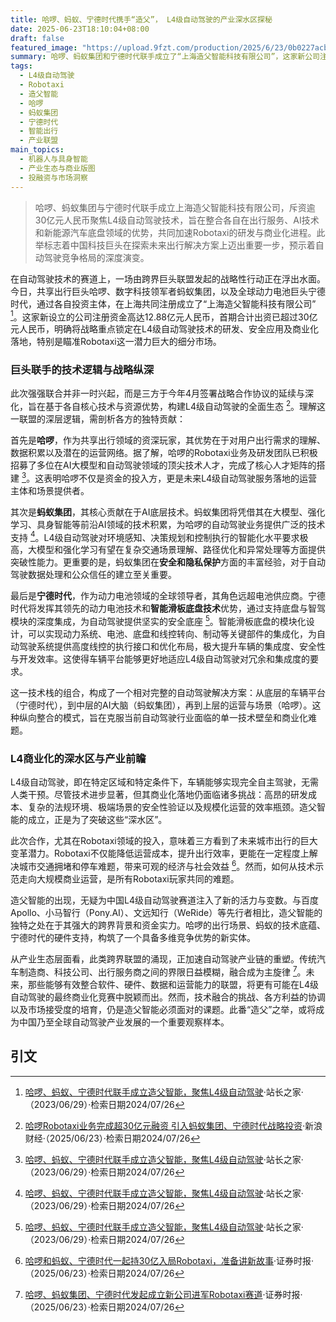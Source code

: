 ```yaml
---
title: 哈啰、蚂蚁、宁德时代携手“造父”， L4级自动驾驶的产业深水区探秘
date: 2025-06-23T18:10:04+08:00
draft: false
featured_image: "https://upload.9fzt.com/production/2025/6/23/0b0227acb6be4e568251b846ab9c7e76.png"
summary: 哈啰、蚂蚁集团和宁德时代联手成立了“上海造父智能科技有限公司”，这家新公司注册资金12.88亿元，并将获得逾30亿元的首期投资，专注于L4级自动驾驶技术的研发和Robotaxi的商业化落地。这一跨界联盟整合了三方在出行运营、AI技术和智能电动底盘方面的核心优势，旨在构建完整的自动驾驶技术栈并加速其商业化进程，预示着中国自动驾驶产业竞争格局的进一步深化。
tags: 
  - L4级自动驾驶
  - Robotaxi
  - 造父智能
  - 哈啰
  - 蚂蚁集团
  - 宁德时代
  - 智能出行
  - 产业联盟
main_topics: 
  - 机器人与具身智能
  - 产业生态与商业版图
  - 投融资与市场洞察
---
```


> 哈啰、蚂蚁集团与宁德时代联手成立上海造父智能科技有限公司，斥资逾30亿元人民币聚焦L4级自动驾驶技术，旨在整合各自在出行服务、AI技术和新能源汽车底盘领域的优势，共同加速Robotaxi的研发与商业化进程。此举标志着中国科技巨头在探索未来出行解决方案上迈出重要一步，预示着自动驾驶竞争格局的深度演变。

在自动驾驶技术的赛道上，一场由跨界巨头联盟发起的战略性行动正在浮出水面。今日，共享出行巨头哈啰、数字科技领军者蚂蚁集团，以及全球动力电池巨头宁德时代，通过各自投资主体，在上海共同注册成立了“上海造父智能科技有限公司” [^1]。这家新设立的公司注册资金高达12.88亿元人民币，首期合计出资已超过30亿元人民币，明确将战略重点锁定在L4级自动驾驶技术的研发、安全应用及商业化落地，特别是瞄准Robotaxi这一潜力巨大的细分市场。

### 巨头联手的技术逻辑与战略纵深

此次强强联合并非一时兴起，而是三方于今年4月签署战略合作协议的延续与深化，旨在基于各自核心技术与资源优势，构建L4级自动驾驶的全面生态 [^5]。理解这一联盟的深层逻辑，需剖析各方的独特贡献：

首先是**哈啰**，作为共享出行领域的资深玩家，其优势在于对用户出行需求的理解、数据积累以及潜在的运营网络。据了解，哈啰的Robotaxi业务及研发团队已积极招募了多位在AI大模型和自动驾驶领域的顶尖技术人才，完成了核心人才矩阵的搭建 [^1]。这表明哈啰不仅是资金的投入方，更是未来L4级自动驾驶服务落地的运营主体和场景提供者。

其次是**蚂蚁集团**，其核心贡献在于AI底层技术。蚂蚁集团将凭借其在大模型、强化学习、具身智能等前沿AI领域的技术积累，为哈啰的自动驾驶业务提供广泛的技术支持 [^1]。L4级自动驾驶对环境感知、决策规划和控制执行的智能化水平要求极高，大模型和强化学习有望在复杂交通场景理解、路径优化和异常处理等方面提供突破性能力。更重要的是，蚂蚁集团在**安全和隐私保护**方面的丰富经验，对于自动驾驶数据处理和公众信任的建立至关重要。

最后是**宁德时代**，作为动力电池领域的全球领导者，其角色远超电池供应商。宁德时代将发挥其领先的动力电池技术和**智能滑板底盘技术**优势，通过支持底盘与智驾模块的深度集成，为自动驾驶提供坚实的安全底座 [^1]。智能滑板底盘的模块化设计，可以实现动力系统、电池、底盘和线控转向、制动等关键部件的集成化，为自动驾驶系统提供高度线控的执行接口和优化布局，极大提升车辆的集成度、安全性与开发效率。这使得车辆平台能够更好地适应L4级自动驾驶对冗余和集成度的要求。

这一技术栈的组合，构成了一个相对完整的自动驾驶解决方案：从底层的车辆平台（宁德时代），到中层的AI大脑（蚂蚁集团），再到上层的运营与场景（哈啰）。这种纵向整合的模式，旨在克服当前自动驾驶行业面临的单一技术壁垒和商业化难题。

### L4商业化的深水区与产业前瞻

L4级自动驾驶，即在特定区域和特定条件下，车辆能够实现完全自主驾驶，无需人类干预。尽管技术进步显著，但其商业化落地仍面临诸多挑战：高昂的研发成本、复杂的法规环境、极端场景的安全性验证以及规模化运营的效率瓶颈。造父智能的成立，正是为了突破这些“深水区”。

此次合作，尤其在Robotaxi领域的投入，意味着三方看到了未来城市出行的巨大变革潜力。Robotaxi不仅能降低运营成本，提升出行效率，更能在一定程度上解决城市交通拥堵和停车难题，带来可观的经济与社会效益 [^2]。然而，如何从技术示范走向大规模商业运营，是所有Robotaxi玩家共同的难题。

造父智能的出现，无疑为中国L4级自动驾驶赛道注入了新的活力与变数。与百度Apollo、小马智行（Pony.AI）、文远知行（WeRide）等先行者相比，造父智能的独特之处在于其强大的跨界背景和资金实力。哈啰的出行场景、蚂蚁的技术底蕴、宁德时代的硬件支持，构筑了一个具备多维竞争优势的新实体。

从产业生态层面看，此类跨界联盟的涌现，正加速自动驾驶产业链的重塑。传统汽车制造商、科技公司、出行服务商之间的界限日益模糊，融合成为主旋律 [^4]。未来，那些能够有效整合软件、硬件、数据和运营能力的联盟，将更有可能在L4级自动驾驶的最终商业化竞赛中脱颖而出。然而，技术融合的挑战、各方利益的协调以及市场接受度的培育，仍是造父智能必须面对的课题。此番“造父”之举，或将成为中国乃至全球自动驾驶产业发展的一个重要观察样本。 

## 引文

[^1]: [哈啰、蚂蚁、宁德时代联手成立造父智能，聚焦L4级自动驾驶](https://pic.chinaz.com/picmap/202306291717223747_0.jpg)·站长之家·（2023/06/29）·检索日期2024/07/26
[^2]: [哈啰和蚂蚁、宁德时代一起持30亿入局Robotaxi，准备讲新故事](http://stcn.com/article/detail/2194828.html)·证券时报·（2025/06/23）·检索日期2024/07/26
[^3]: [哈啰持30亿入局Robotaxi，和蚂蚁、宁德时代讲新故事](https://finance.sina.com.cn/stock/t/2025-06-23/doc-infcaaff7308022.shtml)·新浪财经·（2025/06/23）·检索日期2024/07/26
[^4]: [哈啰、蚂蚁集团、宁德时代发起成立新公司进军Robotaxi赛道](http://www.stcn.com/article/detail/2194762.html)·证券时报·（2025/06/23）·检索日期2024/07/26
[^5]: [哈啰Robotaxi业务完成超30亿元融资 引入蚂蚁集团、宁德时代战略投资](https://finance.sina.com.cn/jjxw/2025-06-23/doc-infazvxp0075163.shtml)·新浪财经·（2025/06/23）·检索日期2024/07/26

